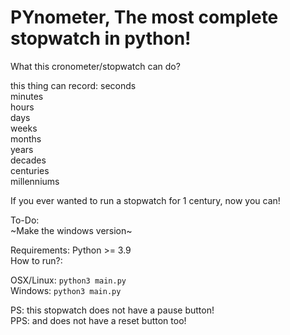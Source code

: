 # PYnometer, The most complete stopwatch in python!

What this cronometer/stopwatch can do?

this thing can record:
seconds  
minutes  
hours  
days  
weeks  
months  
years  
decades  
centuries  
millenniums  

If you ever wanted to run a stopwatch for 1 century, now you can!

To-Do:  
  ~Make the windows version~

Requirements:
  Python >= 3.9  
 How to run?:

OSX/Linux:
``python3 main.py``  
Windows:
``python3 main.py``

PS: this stopwatch does not have a pause button!  
PPS: and does not have a reset button too!
